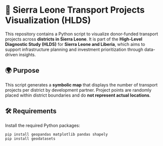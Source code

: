
# 📍 Sierra Leone Transport Projects Visualization (HLDS)

This repository contains a Python script to visualize donor-funded transport projects across **districts in Sierra Leone**. It is part of the **High-Level Diagnostic Study (HLDS)** for **Sierra Leone and Liberia**, which aims to support infrastructure planning and investment prioritization through data-driven insights.

## 🌍 Purpose

This script generates a **symbolic map** that displays the number of transport projects per district by development partner. Project points are randomly placed within district boundaries and do **not represent actual locations**.

## 🛠️ Requirements

Install the required Python packages:

```bash
pip install geopandas matplotlib pandas shapely
pip install geodatasets
